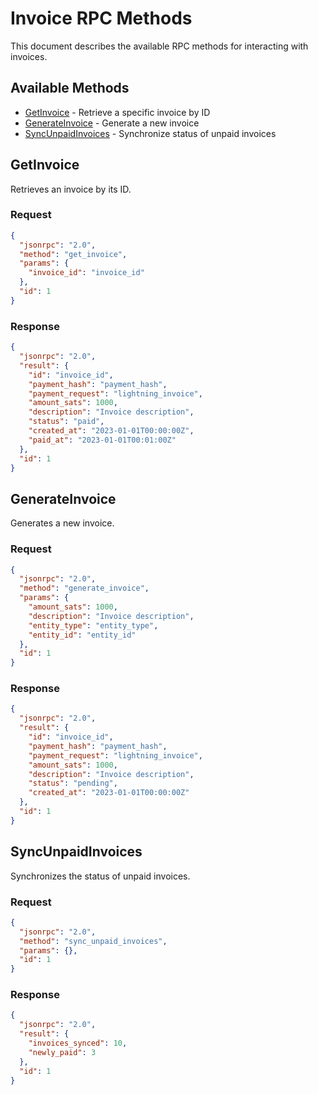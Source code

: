 # Invoice RPC Methods

This document describes the available RPC methods for interacting with invoices.

## Available Methods

- [GetInvoice](#getinvoice) - Retrieve a specific invoice by ID
- [GenerateInvoice](#generateinvoice) - Generate a new invoice
- [SyncUnpaidInvoices](#syncunpaidinvoices) - Synchronize status of unpaid invoices

## GetInvoice

Retrieves an invoice by its ID.

### Request

```json
{
  "jsonrpc": "2.0",
  "method": "get_invoice",
  "params": {
    "invoice_id": "invoice_id"
  },
  "id": 1
}
```

### Response

```json
{
  "jsonrpc": "2.0",
  "result": {
    "id": "invoice_id",
    "payment_hash": "payment_hash",
    "payment_request": "lightning_invoice",
    "amount_sats": 1000,
    "description": "Invoice description",
    "status": "paid",
    "created_at": "2023-01-01T00:00:00Z",
    "paid_at": "2023-01-01T00:01:00Z"
  },
  "id": 1
}
```

## GenerateInvoice

Generates a new invoice. 

### Request

```json
{
  "jsonrpc": "2.0",
  "method": "generate_invoice",
  "params": {
    "amount_sats": 1000,
    "description": "Invoice description",
    "entity_type": "entity_type",
    "entity_id": "entity_id"
  },
  "id": 1
}
```

### Response

```json
{
  "jsonrpc": "2.0",
  "result": {
    "id": "invoice_id",
    "payment_hash": "payment_hash",
    "payment_request": "lightning_invoice",
    "amount_sats": 1000,
    "description": "Invoice description",
    "status": "pending",
    "created_at": "2023-01-01T00:00:00Z"
  },
  "id": 1
}
```

## SyncUnpaidInvoices

Synchronizes the status of unpaid invoices.

### Request

```json
{
  "jsonrpc": "2.0",
  "method": "sync_unpaid_invoices",
  "params": {},
  "id": 1
}
```

### Response

```json
{
  "jsonrpc": "2.0",
  "result": {
    "invoices_synced": 10,
    "newly_paid": 3
  },
  "id": 1
}